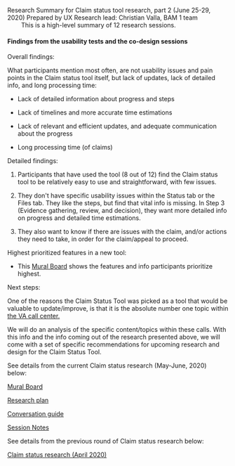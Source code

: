 Research Summary for Claim status tool research, part 2 (June 25-29, 2020)  Prepared by UX Research lead: Christian Valla, BAM 1 team                          This is a high-level summary of 12 research sessions.

#### Findings from the usability tests and the co-design sessions

Overall findings:

What participants mention most often, are not usability issues and pain points in the Claim status tool itself, but lack of updates, lack of detailed info, and long processing time:   

-   Lack of detailed information about progress and steps

-   Lack of timelines and more accurate time estimations

-   Lack of relevant and efficient updates, and adequate communication about the progress

-   Long processing time (of claims)

Detailed findings:

1.  Participants that have used the tool (8 out of 12) find the Claim status tool to be relatively easy to use and straightforward, with few issues. 

2.  They don't have specific usability issues within the Status tab or the Files tab. They like the steps, but find that vital info is missing. In Step 3 (Evidence gathering, review, and decision), they want more detailed info on progress and detailed time estimations.   

3.  They also want to know if there are issues with the claim, and/or actions they need to take, in order for the claim/appeal to proceed. 

Highest prioritized features in a new tool:

-   This [Mural Board](https://app.mural.co/t/vsa8243/m/vsa8243/1593457458758/027fcf7f9739e42018a3d5f4d9fd2222d59dacd7) shows the features and info participants prioritize highest.

Next steps: 

One of the reasons the Claim Status Tool was picked as a tool that would be valuable to update/improve, is that it is the absolute number one topic within [the VA call center.](https://github.com/department-of-veterans-affairs/va.gov-team/blob/master/products/claim-appeal-status/research/April-2020-dicovery-concept-usability/Quantitative%20Analysis%20-%20Claims%20and%20Appeals%20Status%20Tool.pdf) 

We will do an analysis of the specific content/topics within these calls. With this info and the info coming out of the research presented above, we will come with a set of specific recommendations for upcoming research and design for the Claim Status Tool.

See details from the current Claim status research (May-June, 2020) below: 

[Mural Board](https://app.mural.co/t/vsa8243/m/vsa8243/1593457458758/027fcf7f9739e42018a3d5f4d9fd2222d59dacd7)

[Research plan](https://github.com/department-of-veterans-affairs/va.gov-team/blob/master/products/claim-appeal-status/research/co-design-usability-June/Research-plan.md)

[Conversation guide](https://github.com/department-of-veterans-affairs/va.gov-team/blob/master/products/claim-appeal-status/research/co-design-usability-June/Conversation-guide.md)

[Session Notes](https://github.com/department-of-veterans-affairs/va.gov-team/tree/master/products/claim-appeal-status/research/co-design-usability-June/Session-notes)

See details from the previous round of Claim status research below:

[Claim status research (April 2020)](https://github.com/department-of-veterans-affairs/va.gov-team/tree/master/products/claim-appeal-status/research/April-2020-dicovery-concept-usability)
